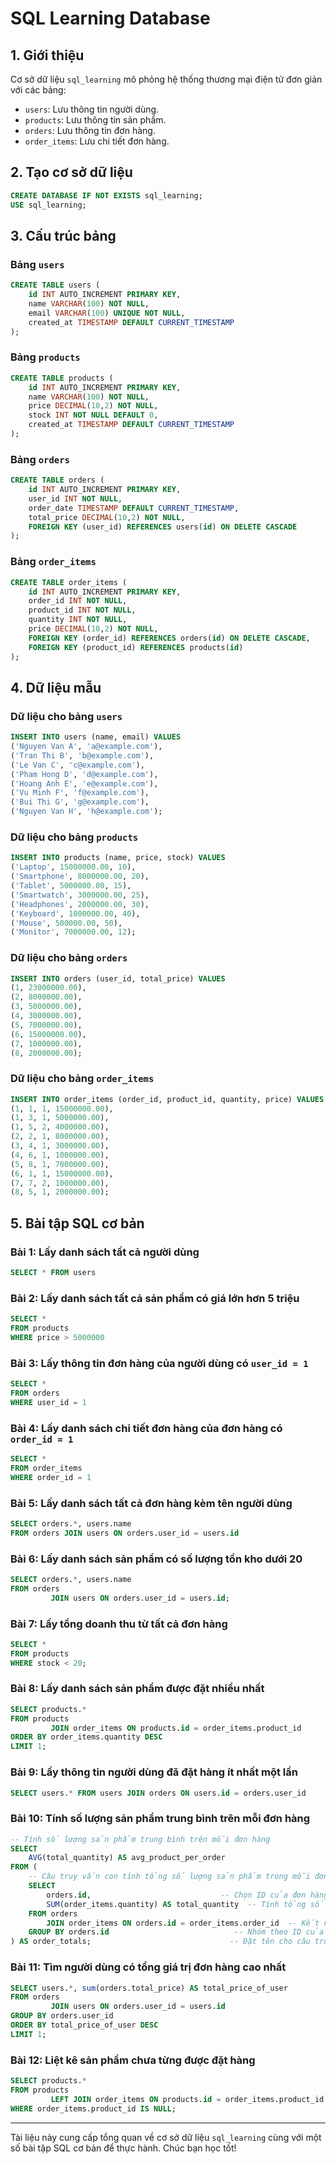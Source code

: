 # SQL Learning Database

## 1. Giới thiệu

Cơ sở dữ liệu `sql_learning` mô phỏng hệ thống thương mại điện tử đơn giản với các bảng:

- `users`: Lưu thông tin người dùng.
- `products`: Lưu thông tin sản phẩm.
- `orders`: Lưu thông tin đơn hàng.
- `order_items`: Lưu chi tiết đơn hàng.

## 2. Tạo cơ sở dữ liệu

```sql
CREATE DATABASE IF NOT EXISTS sql_learning;
USE sql_learning;
```

## 3. Cấu trúc bảng

### Bảng `users`

```sql
CREATE TABLE users (
    id INT AUTO_INCREMENT PRIMARY KEY,
    name VARCHAR(100) NOT NULL,
    email VARCHAR(100) UNIQUE NOT NULL,
    created_at TIMESTAMP DEFAULT CURRENT_TIMESTAMP
);
```

### Bảng `products`

```sql
CREATE TABLE products (
    id INT AUTO_INCREMENT PRIMARY KEY,
    name VARCHAR(100) NOT NULL,
    price DECIMAL(10,2) NOT NULL,
    stock INT NOT NULL DEFAULT 0,
    created_at TIMESTAMP DEFAULT CURRENT_TIMESTAMP
);
```

### Bảng `orders`

```sql
CREATE TABLE orders (
    id INT AUTO_INCREMENT PRIMARY KEY,
    user_id INT NOT NULL,
    order_date TIMESTAMP DEFAULT CURRENT_TIMESTAMP,
    total_price DECIMAL(10,2) NOT NULL,
    FOREIGN KEY (user_id) REFERENCES users(id) ON DELETE CASCADE
);
```

### Bảng `order_items`

```sql
CREATE TABLE order_items (
    id INT AUTO_INCREMENT PRIMARY KEY,
    order_id INT NOT NULL,
    product_id INT NOT NULL,
    quantity INT NOT NULL,
    price DECIMAL(10,2) NOT NULL,
    FOREIGN KEY (order_id) REFERENCES orders(id) ON DELETE CASCADE,
    FOREIGN KEY (product_id) REFERENCES products(id)
);
```

## 4. Dữ liệu mẫu

### Dữ liệu cho bảng `users`

```sql
INSERT INTO users (name, email) VALUES
('Nguyen Van A', 'a@example.com'),
('Tran Thi B', 'b@example.com'),
('Le Van C', 'c@example.com'),
('Pham Hong D', 'd@example.com'),
('Hoang Anh E', 'e@example.com'),
('Vu Minh F', 'f@example.com'),
('Bui Thi G', 'g@example.com'),
('Nguyen Van H', 'h@example.com');
```

### Dữ liệu cho bảng `products`

```sql
INSERT INTO products (name, price, stock) VALUES
('Laptop', 15000000.00, 10),
('Smartphone', 8000000.00, 20),
('Tablet', 5000000.00, 15),
('Smartwatch', 3000000.00, 25),
('Headphones', 2000000.00, 30),
('Keyboard', 1000000.00, 40),
('Mouse', 500000.00, 50),
('Monitor', 7000000.00, 12);
```

### Dữ liệu cho bảng `orders`

```sql
INSERT INTO orders (user_id, total_price) VALUES
(1, 23000000.00),
(2, 8000000.00),
(3, 5000000.00),
(4, 3000000.00),
(5, 7000000.00),
(6, 15000000.00),
(7, 1000000.00),
(8, 2000000.00);
```

### Dữ liệu cho bảng `order_items`

```sql
INSERT INTO order_items (order_id, product_id, quantity, price) VALUES
(1, 1, 1, 15000000.00),
(1, 3, 1, 5000000.00),
(1, 5, 2, 4000000.00),
(2, 2, 1, 8000000.00),
(3, 4, 1, 3000000.00),
(4, 6, 1, 1000000.00),
(5, 8, 1, 7000000.00),
(6, 1, 1, 15000000.00),
(7, 7, 2, 1000000.00),
(8, 5, 1, 2000000.00);
```

## 5. Bài tập SQL cơ bản

### Bài 1: Lấy danh sách tất cả người dùng

```sql
SELECT * FROM users
```

### Bài 2: Lấy danh sách tất cả sản phẩm có giá lớn hơn 5 triệu

```sql
SELECT * 
FROM products 
WHERE price > 5000000
```

### Bài 3: Lấy thông tin đơn hàng của người dùng có `user_id = 1`

```sql
SELECT * 
FROM orders 
WHERE user_id = 1
```

### Bài 4: Lấy danh sách chi tiết đơn hàng của đơn hàng có `order_id = 1`

```sql
SELECT * 
FROM order_items 
WHERE order_id = 1
```

### Bài 5: Lấy danh sách tất cả đơn hàng kèm tên người dùng

```sql
SELECT orders.*, users.name 
FROM orders JOIN users ON orders.user_id = users.id
```

### Bài 6: Lấy danh sách sản phẩm có số lượng tồn kho dưới 20

```sql
SELECT orders.*, users.name
FROM orders
         JOIN users ON orders.user_id = users.id;
```

### Bài 7: Lấy tổng doanh thu từ tất cả đơn hàng

```sql
SELECT *
FROM products
WHERE stock < 20;
```

### Bài 8: Lấy danh sách sản phẩm được đặt nhiều nhất

```sql
SELECT products.*
FROM products
         JOIN order_items ON products.id = order_items.product_id
ORDER BY order_items.quantity DESC
LIMIT 1;
```

### Bài 9: Lấy thông tin người dùng đã đặt hàng ít nhất một lần

```sql
SELECT users.* FROM users JOIN orders ON users.id = orders.user_id
```

### Bài 10: Tính số lượng sản phẩm trung bình trên mỗi đơn hàng

```sql
-- Tính số lượng sản phẩm trung bình trên mỗi đơn hàng
SELECT 
    AVG(total_quantity) AS avg_product_per_order
FROM (
    -- Câu truy vấn con tính tổng số lượng sản phẩm trong mỗi đơn hàng
    SELECT 
        orders.id,                             -- Chọn ID của đơn hàng
        SUM(order_items.quantity) AS total_quantity  -- Tính tổng số lượng sản phẩm trong đơn hàng
    FROM orders
        JOIN order_items ON orders.id = order_items.order_id  -- Kết nối bảng orders và order_items thông qua order_id
    GROUP BY orders.id                            -- Nhóm theo ID của đơn hàng để tính tổng số lượng sản phẩm cho mỗi đơn hàng
) AS order_totals;                               -- Đặt tên cho câu truy vấn con là 'order_totals' và tính trung bình từ kết quả

```

### Bài 11: Tìm người dùng có tổng giá trị đơn hàng cao nhất

```sql
SELECT users.*, sum(orders.total_price) AS total_price_of_user
FROM orders
         JOIN users ON orders.user_id = users.id
GROUP BY orders.user_id
ORDER BY total_price_of_user DESC
LIMIT 1;
```

### Bài 12: Liệt kê sản phẩm chưa từng được đặt hàng

```sql
SELECT products.*
FROM products
         LEFT JOIN order_items ON products.id = order_items.product_id
WHERE order_items.product_id IS NULL;
```

---

Tài liệu này cung cấp tổng quan về cơ sở dữ liệu `sql_learning` cùng với một số bài tập SQL cơ bản để thực hành. Chúc bạn học tốt!
